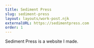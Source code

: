 ```yaml
---
title: Sediment Press
slug: sediment-press
layout: layouts/work-post.njk
externalURL: https://sedimentpress.com
order: 1
---
```

Sediment Press is a website I made.
